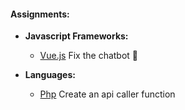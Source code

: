 #### Assignments:

- **Javascript Frameworks:**

	* [Vue.js](https://github.com/proxify-ab/assignments/tree/vue)  Fix the chatbot 🤖
	
- **Languages:**
    
    * [Php](https://github.com/proxify-ab/assignments/tree/php)  Create an api caller function